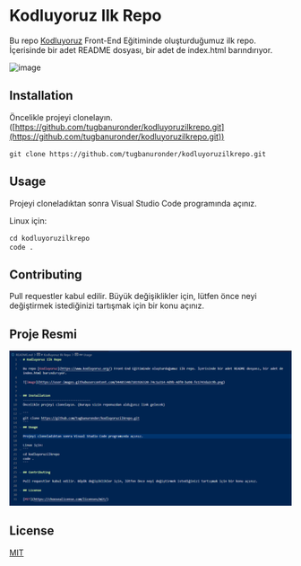 # Kodluyoruz Ilk Repo

Bu repo [Kodluyoruz](https://www.kodluyoruz.org/) Front-End Eğitiminde oluşturduğumuz ilk repo. İçerisinde bir adet README dosyası, bir adet de index.html barındırıyor.

![image](https://user-images.githubusercontent.com/94485340/181926320-74c1a314-4d9b-4df0-ba98-fe1743da2c9b.png)


## Installation
Öncelikle projeyi clonelayın. ([https://github.com/tugbanuronder/kodluyoruzilkrepo.git](https://github.com/tugbanuronder/kodluyoruzilkrepo.git))

```
git clone https://github.com/tugbanuronder/kodluyoruzilkrepo.git
```
## Usage

Projeyi cloneladıktan sonra Visual Studio Code programında açınız.

Linux için:
```
cd kodluyoruzilkrepo
code .
```

## Contributing

Pull requestler kabul edilir. Büyük değişiklikler için, lütfen önce neyi değiştirmek istediğinizi tartışmak için bir konu açınız.

## Proje Resmi

![image](aaa.png)

## License

[MIT](https://choosealicense.com/licenses/mit/)
